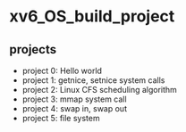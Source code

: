 # xv6_OS_build_project

## projects

- project 0: Hello world
- project 1: getnice, setnice system calls
- project 2: Linux CFS scheduling algorithm
- project 3: mmap system call
- project 4: swap in, swap out
- project 5: file system
